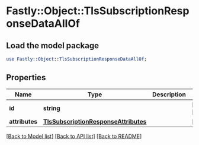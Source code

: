 # Fastly::Object::TlsSubscriptionResponseDataAllOf

## Load the model package
```perl
use Fastly::Object::TlsSubscriptionResponseDataAllOf;
```

## Properties
Name | Type | Description | Notes
------------ | ------------- | ------------- | -------------
**id** | **string** |  | [optional] [readonly] 
**attributes** | [**TlsSubscriptionResponseAttributes**](TlsSubscriptionResponseAttributes.md) |  | [optional] 

[[Back to Model list]](../README.md#documentation-for-models) [[Back to API list]](../README.md#documentation-for-api-endpoints) [[Back to README]](../README.md)


